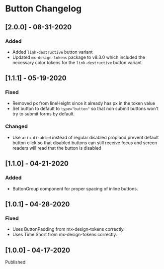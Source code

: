 # Button Changelog

## [2.0.0] - 08-31-2020

### Added
- Added `link-destructive` button variant
- Updated `mx-design-tokens` package to v8.3.0 which included the necessary color tokens
for the `link-destructive` button variant

## [1.1.1] - 05-19-2020

### Fixed
- Removed px from lineHeight since it already has px in the token value
- Set button to default to `type="button"` so that non submit buttons won't try to submit forms by default.

### Changed
- Use `aria-disabled` instead of regular disabled prop and prevent default button click so that disabled buttons can still receive focus and screen readers will read that the button is disabled

## [1.1.0] - 04-21-2020

### Added
- ButtonGroup component for proper spacing of inline buttons.

## [1.0.1] - 04-28-2020

### Fixed
- Uses ButtonPadding from mx-design-tokens correctly.
- Uses Time.Short from mx-design-tokens correctly.

## [1.0.0] - 04-17-2020

Published
